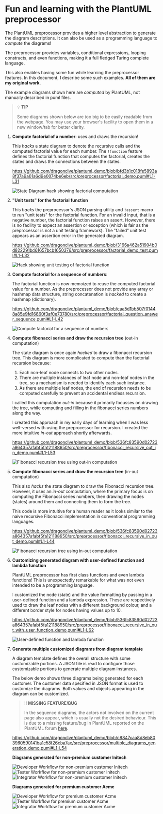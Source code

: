 # Fun and learning with the PlantUML preprocessor

The PlantUML preprocessor provides a higher level abstraction to generate the diagram
descriptions. It can also be used as a programming language to _compute_ the diagrams!

The preprocessor provides variables, conditional expressions, looping constructs, and
even functions, making it a full fledged Turing complete language.

This also enables having some fun while learning the preprocessor features. In this
document, I describe some such examples. **All of them are my original work.**

The example diagrams shown here are _computed_ by PlantUML, not manually described in
puml files.

> :bulb: **TIP**
>
> Some diagrams shown below are too big to be easily readable from the webpage. You may
> use your browser's facility to open them in a new window/tab for better clarity.

1. **Compute factorial of a number**: uses and draws the recursion!

   This _hacks_ a state diagram to denote the recursive calls and the computed
   factorial value for each number. The `!function` feature defines the factorial
   function that computes the factorial, creates the states and draws the connections
   between the states.

   https://github.com/dragondive/plantuml_demo/blob/bfd3b1c018fe5893a8f37a9a01a6d9e0074be6eb/src/preprocessor/factorial_demo.puml#L1-L31

   ![State Diagram hack showing factorial computation](diagrams/factorial_demo.svg)

2. **"Unit tests" for the factorial function**

   This _hacks_ the preprocessor's JSON parsing utility and `!assert` macro to run
   "unit tests" for the factorial function. For an invalid input, that is a negative
   number, the factorial function raises an assert. However, there is no facility to
   expect an assertion or exception (which is fair as the preprocessor is not a unit
   testing framework). The "failed" unit test appears as an assertion error in the
   generated diagram.

   https://github.com/dragondive/plantuml_demo/blob/3166a462a51904b0d822291bd61657bcb1650376/src/preprocessor/factorial_demo_test.puml#L1-L32

   ![Hack showing unit testing of factorial function](diagrams/factorial_demo_test.svg)

3. **Compute factorial for a sequence of numbers**:

   The factorial function is now memoized to reuse the computed factorial value for a
   number. As the preprocessor does not provide any array or hashmap data structure,
   string concatenation is _hacked_ to create a hashmap (dictionary).

   https://github.com/dragondive/plantuml_demo/blob/caa5d1bb507f01448a85e9fd16860f3af0e73780/src/preprocessor/factorial_question_answer_sequence.puml#L1-L42

   ![Compute factorial for a sequence of numbers](diagrams/factorial_question_answer_sequence.svg)

4. **Compute fibonacci series and draw the recursion tree** (out-in computation)

   The state diagram is once again _hacked_ to draw a fibonacci recursion tree. This
   diagram is more complicated to compute than the factorial recursion because:

   1. Each non-leaf node connects to two other nodes.
   2. There are multiple instances of leaf node and non-leaf nodes in the tree, so a
      mechanism is needed to identify each such instance.
   3. As there are multiple leaf nodes, the end of recursion needs to be computed
      carefully to prevent an accidental endless recursion.

   I called this computation _out-in_ because it primarily focusses on drawing the tree,
   while computing and filling in the fibonacci series numbers along the way.

   I created this approach in my early days of learning when I was less well-versed with
   using the preprocessor for recursion. I created the more intuitive _in-out_ approach
   shortly afterwards.

   https://github.com/dragondive/plantuml_demo/blob/536fc83590d02723a864357afabf5fa121188950/src/preprocessor/fibonacci_recursive_out_in_demo.puml#L1-L53

   ![Fibonacci recursion tree using out-in computation](diagrams/fibonacci_recursive_out_in_demo.svg)

5. **Compute fibonacci series and draw the recursion tree** (in-out computation)

   This also _hacks_ the state diagram to draw the Fibonacci recursion tree. However,
   it uses an _in-out_ computation, where the primary focus is on computing the
   Fibonacci series numbers, then drawing the nodes (states) around them and connecting
   them to form the tree.

   This code is more intuitive for a human reader as it looks similar to the naive
   recursive Fibonacci implementation in conventional programming languages.

   https://github.com/dragondive/plantuml_demo/blob/536fc83590d02723a864357afabf5fa121188950/src/preprocessor/fibonacci_recursive_in_out_demo.puml#L1-L44

   ![Fibonacci recursion tree using in-out computation](diagrams/fibonacci_recursive_in_out_demo.svg)

6. **Customizing generated diagram with user-defined function and lambda function**

   PlantUML preprocessor has first class functions and even lambda functions! This is
   unexpectedly remarkable for what was not even intended to be a programming language.

   I customized the node (state) and the value formatting by passing in a user-defined
   function and a lambda expression. These are respectively used to draw the leaf nodes
   with a different background colour, and a different border style for nodes having
   values up to 10.

   https://github.com/dragondive/plantuml_demo/blob/536fc83590d02723a864357afabf5fa121188950/src/preprocessor/fibonacci_recursive_in_out_with_user_function_demo.puml#L1-L62

   ![User-defined function and lambda function](diagrams/fibonacci_recursive_in_out_with_user_function_demo.svg)

7. **Generate multiple customized diagrams from diagram template**

   A diagram template defines the overall structure with some customizable portions. A
   JSON file is read to configure those customizable portions to generate multiple
   diagram instances.

   The below demo shows three diagrams being generated for each customer. The customer
   data specified in JSON format is used to customize the diagrams. Both values and
   objects appearing in the diagram can be customized.

   > :bangbang: **MISSING FEATURE/BUG**
   >
   > In the sequence diagrams, the actors not involved on the current page also appear,
   > which is usually not the desired behaviour. This is due to a missing feature/bug
   > in PlantUML reported on the PlantUML forum [here](https://forum.plantuml.net/14773/how-to-hide-participants-not-on-current-page).

   https://github.com/dragondive/plantuml_demo/blob/c8847caa8d8eb803960590141ba1c58f26cba7ae/src/preprocessor/multiple_diagrams_generation_demo.puml#L1-L54

   **Diagrams generated for non-premium customer Initech**

   ![Developer Workflow for non-premium customer Initech](diagrams/multiple_diagrams_generation_demo_001.svg)
   ![Tester Workflow for non-premium customer Initech](diagrams/multiple_diagrams_generation_demo_002.svg)
   ![Integrator Workflow for non-premium customer Initech](diagrams/multiple_diagrams_generation_demo_003.svg)

   **Diagrams generated for premium customer Acme**

   ![Developer Workflow for premium customer Acme](diagrams/multiple_diagrams_generation_demo_004.svg)
   ![Tester Workflow for premium customer Acme](diagrams/multiple_diagrams_generation_demo_005.svg)
   ![Integrator Workflow for premium customer Acme](diagrams/multiple_diagrams_generation_demo_006.svg)
